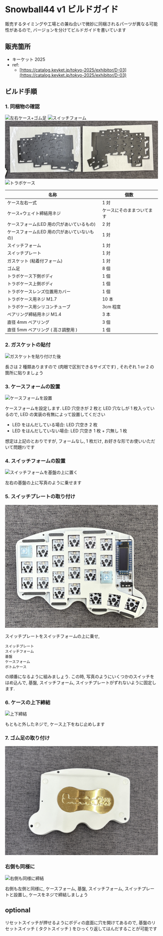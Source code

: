 # Snowball44 v1 ビルドガイド

販売するタイミングや工場との兼ね合いで微妙に同梱されるパーツが異なる可能性があるので, バージョンを分けてビルドガイドを書いています

## 販売箇所

- キーケット 2025
- ref:
  - [https://catalog.keyket.jp/tokyo-2025/exhibitor/D-03](https://catalog.keyket.jp/tokyo-2025/exhibitor/D-03)

## ビルド手順

### 1. 同梱物の確認

![左右ケース+ゴム足](./img/case-left-right-rubber-feet.jpg)
![スイッチフォーム](./img/switch-foam-plate-gasket.jpg)
![ケースフォーム](./img/case-foam.jpg)
![トラボケース](./img/trackball-case-screws.jpg)

| 名称                                         | 個数                       |
| -------------------------------------------- | -------------------------- |
| ケース左右一式                               | 1 対                       |
| ケース+ウェイト締結用ネジ                    | ケースにそのままついてます |
| ケースフォーム(LED 用の穴があいているもの)   | 2 対                       |
| ケースフォーム(LED 用の穴があいていないもの) | 1 対                       |
| スイッチフォーム                             | 1 対                       |
| スイッチプレート                             | 1 対                       |
| ガスケット (粘着付フォーム)                  | 1 対                       |
| ゴム足                                       | 8 個                       |
| トラボケース下側ボディ                       | 1 個                       |
| トラボケース上側ボディ                       | 1 個                       |
| トラボケースレンズ位置用カバー               | 1 個                       |
| トラボケース用ネジ M1.7                      | 10 本                      |
| トラボケース用シリコンチューブ               | 3cm 程度                   |
| ベアリング締結用ネジ M1.4                    | 3 本                       |
| 直径 4mm ベアリング                          | 3 個                       |
| 直径 5mm ベアリング ( 高さ調整用 )           | 1 個                       |

### 2. ガスケットの貼付

![ガスケットを貼り付けた後](./img/with-gasket.png)

長さは 2 種類ありますので (肉眼で区別できるサイズです) , それぞれ 1 or 2 の箇所に貼りましょう

### 3. ケースフォームの設置

![ケースフォームを設置](./img/case-top-bottom-left-right.jpg)

ケースフォームを設定します. LED 穴空きが 2 枚と LED 穴なしが 1 枚入っているので, LED の実装の有無によって設置してください

- LED をはんだしている場合: LED 穴空き 2 枚
- LED をはんだしていない場合: LED 穴空き 1 枚 + 穴無し 1 枚

想定は上記のとおりですが, フォームなし, 1 枚だけ, お好きな形でお使いいただいて問題ﾅｼです

### 4. スイッチフォームの設置

![スイッチフォームを基盤の上に置く](./img/with-switch-foam.jpg)

左右の基盤の上に写真のように乗せます

### 5. スイッチプレートの取り付け

![スイッチプレートを取り付ける](./img/with-switch-plate.jpg)

スイッチプレートをスイッチフォームの上に乗せ,

```
スイッチプレート
スイッチフォーム
基盤
ケースフォーム
ボトムケース
```

の順番になるように組みましょう. この時, 写真のようにいくつかのスイッチをはめ込んで, 基盤, スイッチフォーム, スイッチプレートがずれないように固定します.

### 6. ケースの上下締結

![上下締結](./img/combine-top-bottom.jpg)

もともと外したネジで, ケース上下をねじ止めします

### 7. ゴム足の取り付け

![ゴム足を取り付ける](./img/with-rubber-feet.jpg)

### 右側も同様に

![右側も同様に締結](./img/right-side.jpg)

右側も左側と同様に, ケースフォーム, 基盤, スイッチフォーム, スイッチプレートと設置し, ケースをネジで締結しましょう

## optional

リセットスイッチが押せるようにボディの底面に穴を開けてあるので, 基盤のリセットスイッチ ( タクトスイッチ ) をひっくり返してはんだすることが可能です
